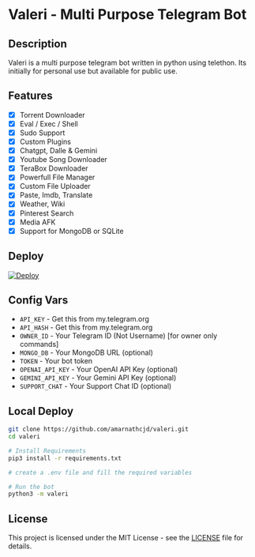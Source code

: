 # Valeri - Multi Purpose Telegram Bot

## Description

Valeri is a multi purpose telegram bot written in python using telethon. Its initially for personal use but available for public use.

## Features
- [x] Torrent Downloader
- [x] Eval / Exec / Shell
- [x] Sudo Support
- [x] Custom Plugins
- [x] Chatgpt, Dalle & Gemini
- [x] Youtube Song Downloader
- [x] TeraBox Downloader
- [x] Powerfull File Manager
- [x] Custom File Uploader
- [x] Paste, Imdb, Translate
- [x] Weather, Wiki
- [x] Pinterest Search
- [x] Media AFK
- [x] Support for MongoDB or SQLite

## Deploy
[![Deploy](https://www.herokucdn.com/deploy/button.svg)](https://heroku.com/deploy?template=https://github.com/AmarnathCJD/Valeri)


## Config Vars
- `API_KEY` - Get this from my.telegram.org
- `API_HASH` - Get this from my.telegram.org
- `OWNER_ID` - Your Telegram ID (Not Username) [for owner only commands]
- `MONGO_DB` - Your MongoDB URL (optional)
- `TOKEN` - Your bot token
- `OPENAI_API_KEY` - Your OpenAI API Key (optional)
- `GEMINI_API_KEY` - Your Gemini API Key (optional)
- `SUPPORT_CHAT` - Your Support Chat ID (optional)

## Local Deploy

```bash
git clone https://github.com/amarnathcjd/valeri.git
cd valeri

# Install Requirements
pip3 install -r requirements.txt

# create a .env file and fill the required variables

# Run the bot
python3 -m valeri
```

## License
This project is licensed under the MIT License - see the [LICENSE](LICENSE) file for details.
